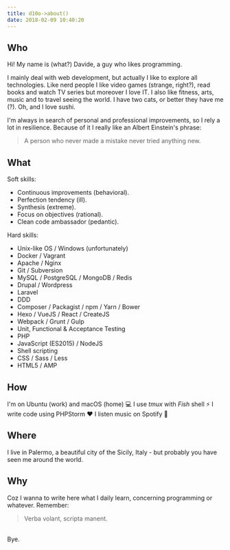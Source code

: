 ```yaml
---
title: d10o->about()
date: 2018-02-09 10:40:20
---
```


## Who
Hi! My name is (what?) Davide, a guy who likes programming.

I mainly deal with web development, but actually I like to explore all technologies. Like nerd people I like video games (strange, right?), read books and watch TV series but moreover I love IT. I also like fitness, arts, music and to travel seeing the world. I have two cats, or better they have me (?). Oh, and I love sushi.

I'm always in search of personal and professional improvements, so I rely a lot in resilience. Because of it I really like an Albert Einstein's phrase:

> A person who never made a mistake never tried anything new.

## What
Soft skills:
- Continuous improvements \(behavioral\).
- Perfection tendency \(ill\).
- Synthesis \(extreme\).
- Focus on objectives \(rational\).
- Clean code ambassador \(pedantic\).

Hard skills:
- Unix-like OS / Windows \(unfortunately\)
- Docker / Vagrant
- Apache / Nginx
- Git / Subversion
- MySQL / PostgreSQL / MongoDB / Redis
- Drupal / Wordpress
- Laravel
- DDD
- Composer / Packagist / npm / Yarn / Bower
- Hexo / VueJS / React / CreateJS
- Webpack / Grunt / Gulp
- Unit, Functional & Acceptance Testing
- PHP
- JavaScript (ES2015) / NodeJS
- Shell scripting
- CSS / Sass / Less
- HTML5 / AMP
 
## How
I'm on Ubuntu (work) and macOS (home) :computer:
I use *tmux* with *Fish* shell :zap:
I write code using PHPStorm :heart:
I listen music on Spotify :musical_note:
 
## Where
I live in Palermo, a beautiful city of the Sicily, Italy - but probably you have seen me around the world.
 
## Why
Coz I wanna to write here what I daily learn, concerning programming or whatever.
Remember:
> Verba volant, scripta manent.

<br/>
Bye.